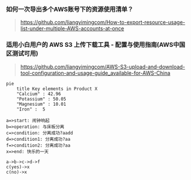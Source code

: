 ### 如何一次导出多个AWS账号下的资源使用清单？
> https://github.com/liangyimingcom/How-to-export-resource-usage-list-under-multiple-AWS-accounts-at-once

### 适用小白用户的 AWS S3 上传下载工具 - 配置与使用指南(AWS中国区测试可用)
> https://github.com/liangyimingcom/AWS-S3-upload-and-download-tool-configuration-and-usage-guide_available-for-AWS-China



```mermaid
pie
    title Key elements in Product X
    "Calcium" : 42.96
    "Potassium" : 50.05
    "Magnesium" : 10.01
    "Iron" :  5
```





```flow
a=>start: 闹钟响起
b=>operation: 与床板分离
c=>condition: 分离成功?aadd
d=>condition1: 分离成功?aa
f=>condition2: 分离成功?aa
x=>end: 快乐的一天

a->b->c->d->f
c(yes)->x
c(no)->x
```

